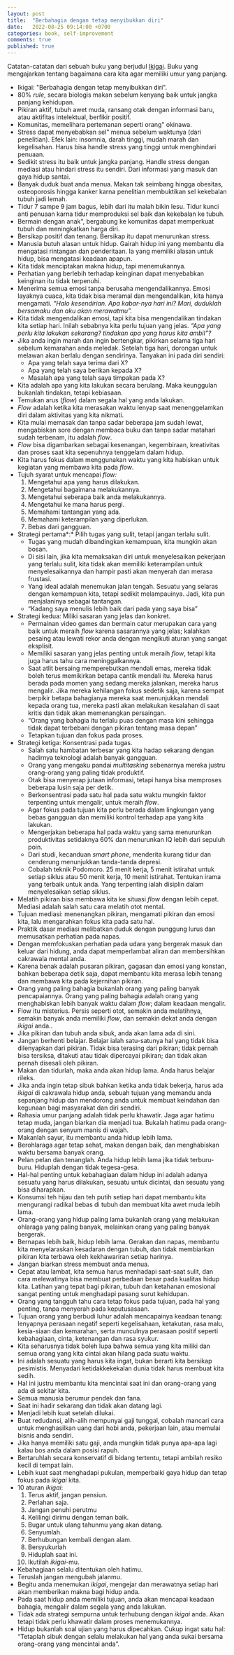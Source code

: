 ```yaml
---
layout: post
title:  "Berbahagia dengan tetap menyibukkan diri"
date:   2022-08-25 09:14:00 +0700
categories: book, self-improvement
comments: true
published: true
---
```


Catatan-catatan dari sebuah buku yang berjudul [Ikigai](https://www.goodreads.com/book/show/40534545-ikigai). Buku yang mengajarkan tentang bagaimana cara kita agar memiliki umur yang panjang.

- Ikigai: "Berbahagia dengan tetap menyibukkan diri".
- 80% *rule*, secara biologis makan sebelum kenyang baik untuk jangka panjang kehidupan.
- Pikiran aktif, tubuh awet muda, ransang otak dengan informasi baru, atau aktifitas intelektual, berfikir positif.
- Komunitas, memelihara pertemanan seperti orang" okinawa.
- Stress dapat menyebabkan sel" menua sebelum waktunya (dari penelitian). Efek lain: insomnia, darah tinggi, mudah marah dan kegelisahan. Harus bisa handle stress yang tinggi untuk menghindari penuaan.
- Sedikit stress itu baik untuk jangka panjang. Handle stress dengan mediasi atau hindari stress itu sendiri. Dari informasi yang masuk dan gaya hidup santai.
- Banyak duduk buat anda menua. Makan tak seimbang hingga obesitas, osteoporosis hingga kanker karna penelitian membuktikan sel kekebalan tubuh jadi lemah.
- Tidur 7 sampe 9 jam bagus, lebih dari itu malah bikin lesu. Tidur kunci anti penuaan karna tidur memproduksi sel baik dan kekebalan ke tubuh.
- Bermain dengan anak", bergabung ke komunitas dapat memperkuat tubuh dan meningkatkan harga diri.
- Bersikap positif dan tenang. Bersikap itu dapat menurunkan stress.
- Manusia butuh alasan untuk hidup. Gairah hidup ini yang membantu dia mengatasi rintangan dan penderitaan. Ia yang memiliki alasan untuk hidup, bisa mengatasi keadaan apapun.
- Kita tidak menciptakan makna hidup, tapi menemukannya.
- Perhatian yang berlebih terhadap keinginan dapat menyebabkan keinginan itu tidak terpenuhi.
- Menerima semua emosi tanpa berusaha mengendalikannya. Emosi layaknya cuaca, kita tidak bisa meramal dan mengendalikan, kita hanya mengamati. *“Halo kesendirian. Apa kabar-nya hari ini? Mari, duduklah bersamaku dan aku akan merawatmu”.*
- Kita tidak mengendalikan emosi, tapi kita bisa mengendalikan tindakan kita setiap hari. Inilah sebabnya kita perlu tujuan yang jelas. *“Apa yang perlu kita lakukan sekarang? tindakan apa yang harus kita ambil”?*
- Jika anda ingin marah dan ingin bertengkar, pikirkan selama tiga hari sebelum kemarahan anda meledak. Setelah tiga hari, dorongan untuk melawan akan berlalu dengan sendirinya. Tanyakan ini pada diri sendiri:
    - Apa yang telah saya terima dari X?
    - Apa yang telah saya berikan kepada X?
    - Masalah apa yang telah saya timpakan pada X?
- Kita adalah apa yang kita lakukan secara berulang. Maka keunggulan bukanlah tindakan, tetapi kebiasaan.
- Temukan arus (*flow*) dalam segala hal yang anda lakukan.
- *Flow* adalah ketika kita merasakan waktu lenyap saat menenggelamkan diri dalam aktivitas yang kita nikmati.
- Kita mulai memasak dan tanpa sadar beberapa jam sudah lewat, mengabiskan sore dengan membaca buku dan tanpa sadar matahari sudah terbenam, itu adalah *flow*.
- *Flow* bisa digambarkan sebagai kesenangan, kegembiraan, kreativitas dan proses saat kita sepenuhnya tenggelam dalam hidup.
- Kita harus fokus dalam menggunakan waktu yang kita habiskan untuk kegiatan yang membawa kita pada *flow*.
- Tujuh syarat untuk mencapai *flow:*
    1. Mengetahui apa yang harus dilakukan.
    2. Mengetahui bagaimana melakukannya.
    3. Mengetahui seberapa baik anda melakukannya.
    4. Mengetahui ke mana harus pergi.
    5. Memahami tantangan yang ada.
    6. Memahami keterampilan yang diperlukan.
    7. Bebas dari gangguan.
- Strategi pertama*:* Pilih tugas yang sulit, tetapi jangan terlalu sulit.
    - Tugas yang mudah dibandingkan kemampuan, kita mungkin akan bosan.
    - Di sisi lain, jika kita memaksakan diri untuk menyelesaikan pekerjaan yang terlalu sulit, kita tidak akan memiliki keterampilan untuk menyelesaikannya dan hampir pasti akan menyerah dan merasa frustasi.
    - Yang ideal adalah menemukan jalan tengah. Sesuatu yang selaras dengan kemampuan kita, tetapi sedikit melampauinya. Jadi, kita pun menjalaninya sebagai tantangan.
    - “Kadang saya menulis lebih baik dari pada yang saya bisa”
- Strategi kedua: Miliki sasaran yang jelas dan konkret.
    - Permainan video games dan bermain catur merupakan cara yang baik untuk meraih *flow* karena sasarannya yang jelas; kalahkan pesaing atau lewati rekor anda dengan mengikuti aturan yang sangat eksplisit.
    - Memiliki sasaran yang jelas penting untuk meraih *flow*, tetapi kita juga harus tahu cara meninggalkannya.
    - Saat atlit bersaing memperebutkan mendali emas, mereka tidak boleh terus memikirkan betapa cantik mendali itu. Mereka harus berada pada momen yang sedang mereka jalankan, mereka harus mengalir. Jika mereka kehilangan fokus sedetik saja, karena sempat berpikir betapa bahagianya mereka saat menunjukkan mendali kepada orang tua, mereka pasti akan melakukan kesalahan di saat kritis dan tidak akan memenangkan persaingan.
    - “Orang yang bahagia itu terlalu puas dengan masa kini sehingga tidak dapat terbebani dengan pikiran tentang masa depan”
    - Tetapkan tujuan dan fokus pada proses.
- Strategi ketiga: Konsentrasi pada tugas.
    - Salah satu hambatan terbesar yang kita hadap sekarang dengan hadirnya teknologi adalah banyak gangguan.
    - Orang yang mengaku pandai *multitasking* sebenarnya mereka justru orang-orang yang paling tidak produktif.
    - Otak bisa menyerap jutaan informasi, tetapi hanya bisa memproses beberapa lusin saja per detik.
    - Berkonsentrasi pada satu hal pada satu waktu mungkin faktor terpenting untuk mengalir, untuk meraih *flow*.
    - Agar fokus pada tujuan kita perlu berada dalam lingkungan yang bebas gangguan dan memiliki kontrol terhadap apa yang kita lakukan.
    - Mengerjakan beberapa hal pada waktu yang sama menurunkan produktivitas setidaknya 60% dan menurunkan IQ lebih dari sepuluh poin.
    - Dari studi, kecanduan *smart phone*, menderita kurang tidur dan cenderung menunjukkan tanda-tanda depresi.
    - Cobalah teknik Podomoro. 25 menit kerja, 5 menit istirahat untuk setiap siklus atau 50 menit kerja, 10 menit istirahat. Tentukan irama yang terbaik untuk anda. Yang terpenting ialah disiplin dalam menyelesaikan setiap siklus.
- Melatih pikiran bisa membawa kita ke situasi *flow* dengan lebih cepat. Mediasi adalah salah satu cara melatih otot mental.
- Tujuan mediasi: menenangkan pikiran, mengamati pikiran dan emosi kita, lalu mengarahkan fokus kita pada satu hal.
- Praktik dasar mediasi melibatkan duduk dengan punggung lurus dan memusatkan perhatian pada napas.
- Dengan memfokuskan perhatian pada udara yang bergerak masuk dan keluar dari hidung, anda dapat memperlambat aliran dan membersihkan cakrawala mental anda.
- Karena benak adalah pusaran pikiran, gagasan dan emosi yang konstan, bahkan beberapa detik saja, dapat membantu kita merasa lebih tenang dan membawa kita pada kejernihan pikiran.
- Orang yang paling bahagia bukanlah orang yang paling banyak pencapaiannya. Orang yang paling bahagia adalah orang yang menghabiskan lebih banyak waktu dalam *flow*; dalam keadaan mengalir.
- Flow itu misterius. Persis seperti otot, semakin anda melatihnya, semakin banyak anda memiliki *flow*, dan semakin dekat anda dengan *ikigai* anda..
- Jika pikiran dan tubuh anda sibuk, anda akan lama ada di sini.
- Jangan berhenti belajar. Belajar ialah satu-satunya hal yang tidak bisa dilenyapkan dari pikiran. Tidak bisa terasing dari pikiran; tidak pernah bisa tersiksa, ditakuti atau tidak dipercayai pikiran; dan tidak akan pernah disesali oleh pikiran.
- Makan dan tidurlah, maka anda akan hidup lama. Anda harus belajar rileks.
- Jika anda ingin tetap sibuk bahkan ketika anda tidak bekerja, harus ada *ikigai* di cakrawala hidup anda, sebuah tujuan yang memandu anda sepanjang hidup dan mendorong anda untuk membuat keindahan dan kegunaan bagi masyarakat dan diri sendiri.
- Rahasia umur panjang adalah tidak perlu khawatir. Jaga agar hatimu tetap muda, jangan biarkan dia menjadi tua. Bukalah hatimu pada orang-orang dengan senyum manis di wajah.
- Makanlah sayur, itu membantu anda hidup lebih lama.
- Berohlaraga agar tetap sehat, makan dengan baik, dan menghabiskan waktu bersama banyak orang.
- Pelan pelan dan tenanglah. Anda hidup lebih lama jika tidak terburu-buru. Hiduplah dengan tidak tegesa-gesa.
- Hal-hal penting untuk kebahagiaan dalam hidup ini adalah adanya sesuatu yang harus dilakukan, sesuatu untuk dicintai, dan sesuatu yang bisa diharapkan.
- Konsumsi teh hijau dan teh putih setiap hari dapat membantu kita mengurangi radikal bebas di tubuh dan membuat kita awet muda lebih lama.
- Orang-orang yang hidup paling lama bukanlah orang yang melakukan ohlaraga yang paling banyak, melainkan orang yang paling banyak bergerak.
- Bernapas lebih baik, hidup lebih lama. Gerakan dan napas, membantu kita menyelaraskan kesadaran dengan tubuh, dan tidak membiarkan pikiran kita terbawa oleh kekhawariran setiap harinya.
- Jangan biarkan stress membuat anda menua.
- Cepat atau lambat, kita semua harus menhadapi saat-saat sulit, dan cara melewatinya bisa membuat perbedaan besar pada kualitas hidup kita. Latihan yang tepat bagi pikiran, tubuh dan ketahanan emosional sangat penting untuk menghadapi pasang surut kehidupan.
- Orang yang tangguh tahu cara tetap fokus pada tujuan, pada hal yang penting, tanpa menyerah pada keputusasaan.
- Tujuan orang yang berbudi luhur adalah mencapainya keadaan tenang: lenyapnya perasaan negatif seperti kegelisahaan, ketakutan, rasa malu, kesia-siaan dan kemarahan, serta munculnya perasaan positif seperti kebahagiaan, cinta, ketenangan dan rasa syukur.
- Kita seharusnya tidak boleh lupa bahwa semua yang kita miliki dan semua orang yang kita cintai akan hilang pada suatu waktu.
- Ini adalah sesuatu yang harus kita ingat, bukan berarti kita bersikap pesimistis. Menyadari ketidakkekekalan dunia tidak harus membuat kita sedih.
- Hal ini justru membantu kita mencintai saat ini dan orang-orang yang ada di sekitar kita.
- Semua manusia berumur pendek dan fana.
- Saat ini hadir sekarang dan tidak akan datang lagi.
- Menjadi lebih kuat setelah dilukai.
- Buat redudansi, alih-alih mempunyai gaji tunggal, cobalah mancari cara untuk menghasilkan uang dari hobi anda, pekerjaan lain, atau memulai bisnis anda sendiri.
- Jika hanya memiliki satu gaji, anda mungkin tidak punya apa-apa lagi kalau bos anda dalam posisi rapuh.
- Bertaruhlah secara konservatif di bidang tertentu, tetapi ambilah resiko kecil di tempat lain.
- Lebih kuat saat menghadapi pukulan, memperbaiki gaya hidup dan tetap fokus pada *ikigai* kita.
- 10 aturan *ikigai*:
    1. Terus aktif, jangan pensiun.
    2. Perlahan saja.
    3. Jangan penuhi perutmu
    4. Kelilingi dirimu dengan teman baik.
    5. Bugar untuk ulang tahunmu yang akan datang.
    6. Senyumlah.
    7. Berhubungan kembali dengan alam.
    8. Bersyukurlah
    9. Hiduplah saat ini.
    10. Ikutilah *ikigai*-mu.
- Kebahagiaan selalu ditentukan oleh hatimu.
- Teruslah jangan mengubah jalanmu.
- Begitu anda menemukan *ikigai*, mengejar dan merawatnya setiap hari akan memberikan makna bagi hidup anda.
- Pada saat hidup anda memiliki tujuan, anda akan mencapai keadaan bahagia, mengalir dalam segala yang anda lakukan.
- Tidak ada strategi sempurna untuk terhubung dengan *ikigai* anda. Akan tetapi tidak perlu khawatir dalam proses menemukannya.
- Hidup bukanlah soal ujian yang harus dipecahkan. Cukup ingat satu hal: “Tetaplah sibuk dengan selalu melakukan hal yang anda sukai bersama orang-orang yang mencintai anda”.